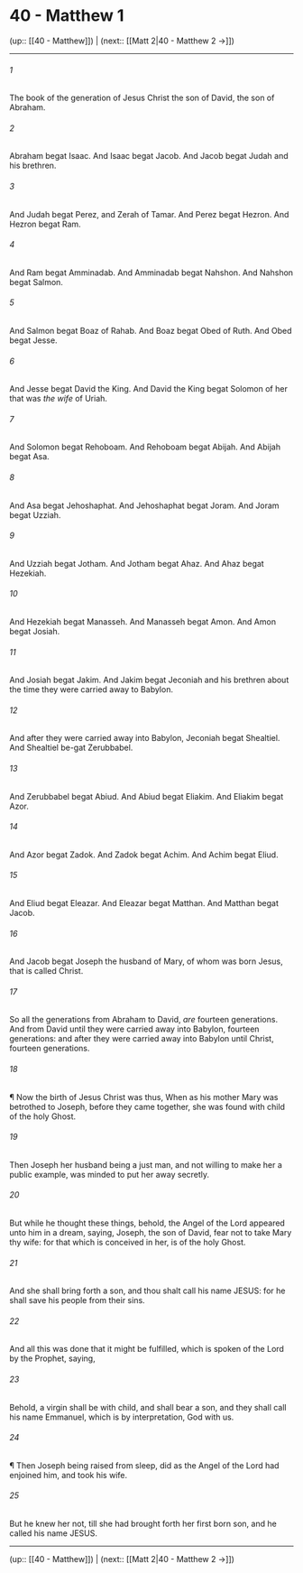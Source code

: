 # 40 - Matthew 1

(up:: [[40 - Matthew]]) | (next:: [[Matt 2|40 - Matthew 2 →]])

***


###### 1 
The book of the generation of Jesus Christ the son of David, the son of Abraham. 

###### 2 
Abraham begat Isaac. And Isaac begat Jacob. And Jacob begat Judah and his brethren. 

###### 3 
And Judah begat Perez, and Zerah of Tamar. And Perez begat Hezron. And Hezron begat Ram. 

###### 4 
And Ram begat Amminadab. And Amminadab begat Nahshon. And Nahshon begat Salmon. 

###### 5 
And Salmon begat Boaz of Rahab. And Boaz begat Obed of Ruth. And Obed begat Jesse. 

###### 6 
And Jesse begat David the King. And David the King begat Solomon of her that was _the wife_ of Uriah. 

###### 7 
And Solomon begat Rehoboam. And Rehoboam begat Abijah. And Abijah begat Asa. 

###### 8 
And Asa begat Jehoshaphat. And Jehoshaphat begat Joram. And Joram begat Uzziah. 

###### 9 
And Uzziah begat Jotham. And Jotham begat Ahaz. And Ahaz begat Hezekiah. 

###### 10 
And Hezekiah begat Manasseh. And Manasseh begat Amon. And Amon begat Josiah. 

###### 11 
And Josiah begat Jakim. And Jakim begat Jeconiah and his brethren about the time they were carried away to Babylon. 

###### 12 
And after they were carried away into Babylon, Jeconiah begat Shealtiel. And Shealtiel be-gat Zerubbabel. 

###### 13 
And Zerubbabel begat Abiud. And Abiud begat Eliakim. And Eliakim begat Azor. 

###### 14 
And Azor begat Zadok. And Zadok begat Achim. And Achim begat Eliud. 

###### 15 
And Eliud begat Eleazar. And Eleazar begat Matthan. And Matthan begat Jacob. 

###### 16 
And Jacob begat Joseph the husband of Mary, of whom was born Jesus, that is called Christ. 

###### 17 
So all the generations from Abraham to David, _are_ fourteen generations. And from David until they were carried away into Babylon, fourteen generations: and after they were carried away into Babylon until Christ, fourteen generations. 

###### 18 
¶ Now the birth of Jesus Christ was thus, When as his mother Mary was betrothed to Joseph, before they came together, she was found with child of the holy Ghost. 

###### 19 
Then Joseph her husband being a just man, and not willing to make her a public example, was minded to put her away secretly. 

###### 20 
But while he thought these things, behold, the Angel of the Lord appeared unto him in a dream, saying, Joseph, the son of David, fear not to take Mary thy wife: for that which is conceived in her, is of the holy Ghost. 

###### 21 
And she shall bring forth a son, and thou shalt call his name JESUS: for he shall save his people from their sins. 

###### 22 
And all this was done that it might be fulfilled, which is spoken of the Lord by the Prophet, saying, 

###### 23 
Behold, a virgin shall be with child, and shall bear a son, and they shall call his name Emmanuel, which is by interpretation, God with us. 

###### 24 
¶ Then Joseph being raised from sleep, did as the Angel of the Lord had enjoined him, and took his wife. 

###### 25 
But he knew her not, till she had brought forth her first born son, and he called his name JESUS.

***

(up:: [[40 - Matthew]]) | (next:: [[Matt 2|40 - Matthew 2 →]])
